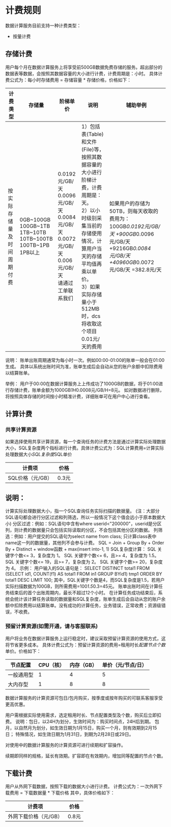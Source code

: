 # 计费规则

数据计算服务目前支持一种计费类型：
 * 按量计费

## 存储计费

用户每个月在数据计算服务上将享受前500GB数据免费存储的服务。超出部分的数据表等数据，会按照其数据容量的大小进行计费，计费周期是：小时。
具体计费公式为：每小时存储费用 = 存储容量 * 存储价格，价格如下：

|计费类型|存储量|阶梯单价|说明|辅助举例|
|---|---|---|---|---|
|按实际存储量及时间周期付费|0GB~100GB<br>100GB~1TB<br>1TB~10TB<br>10TB~100TB<br>100TB~1PB<br>1PB以上|0.0192元/GB/天<br>0.0096元/GB/天<br>0.0084元/GB/天<br> 0.0072元/GB/天<br>0.006元/GB/天<br>请通过工单联系我们|1）包括表(Table)和文件(File)等，按照其数据容量的大小进行阶梯计费，计费周期是：天。<br>2）以小时级别采集当前的存储使用情况，计算用户当天的存储平均值再乘以单价。<br>3）如果实际存储量小于512MB时，dcs将收取这个项目0.01元/天的费用|如果用户的存储为50TB，则每天收取的费用为：100GB*0.0192元/GB/天 +900GB*0.0096元/GB/天+9216GB*0.0084元/GB/天 +40960GB*0.0072元/GB/天 =382.8元/天 |


说明：
账单出账周期通常为每小时一次。例如00:00-01:00的账单一般会在01:00生成。
具体以系统出账时间为准，账单生成后会自动从您的账户余额中扣除费用以结算账单。

举例：
用户于00:00在数据计算服务上上传成功了1000GB的数据，将于01:00进行存储计费，账单金额为1000GB*1H*0.0008元/GB/H=8元。
如对数据进行删除，将按照具体存储的时间按小时精准计费，详细账单可在用户中心进行查看。


## 计算计费

### 共享计算资源

   如果选择使用共享计算资源，每一个查询任务的计费方法是通过计算实际处理数据大小，SQL复杂度两个指标进行计费。具体计费公式为：SQL计算费用=计算实际处理数据大小*SQL复杂度*SQL单价

| 计费项 | 价格 | 
| ------ | ------ | 
| SQL价格（元/GB） | 0.3元 | 

## 说明：
计算实际处理数据大小，指一个SQL查询任务实际扫描的数据量。
(注：大部分SQL语句都会进行分区过滤和列筛选，所以一般情况下这个值会远小于原本数据大小)
分区过滤：例如：SQL语句中含有where userid<"200000"，userid是分区列，则计费的数据量只会包括实际读取的分区，不会包括其他分区的数据。
列筛选：例如：用户提交的SQL语句为select name from class; 只计算class表中name这一列的数据量，其他列不会参与计费。
SQL = Join + Group By + Order By + Distinct + window函数 + max(insert into-1, 1)
SQL复杂度计算：
      SQL 关键字个数<= 3，复杂度为 1。
      SQL 关键字个数<= 6，且>= 4，复杂度为 1.5。
      SQL 关键字个数<= 19，且>= 7，复杂度为 2。
      SQL 关键字个数>= 20，复杂度为 4。
示例：
用户输入的SQL语句是：
SELECT DISTINCT total1 FROM
(SELECT id1, COUNT(f1) AS total1 FROM in1 GROUP BYid1) tmp1 ORDER BY total1 DESC LIMIT 100;
其中，SQL关键字个数是4，而SQL复杂度是1.5，若用户实际扫描数据为100GB，则所需费用=100*1.5*0.3=45元。
账单出账时间在计算任务结束后的首个出账周期内，最长不超过12个小时。
在计算任务成功结束后，系统会统计该计算任务读取的数据量和SQL复杂度，账单生成后会自动从您的账户余额中扣除费用以结算账单。没有成功的计算任务，业务错误，正常收费；资源级错误，不收费。

### 预留计算资源(如需开通，请与客服联系)

用户将业务在数据计算服务上运行稳定时，建议采取预留计算资源的使用方式，这将节省更多成本。
具体计费公式为：预留计算资源的费用=租用时长*配置节点个数*单价。价格如下：

| 节点配置 | CPU（核） |  内存（GB） | 单价（元/节点/日） |  
| ------ | ------ | ------ | ------ | 
| 一般通用型 | 1 | 4 | 5 |
| 大内存型 | 1 | 8 | 8 |

数据计算服务的计算资源可包日/包月购买，按季度或按年购买的可联系客服享受更高优惠。

用户需根据实际使用需求，选定租用时长、节点配置类型及个数，购买后立即扣费。
说明：包日，以24H为划分，生效时间为：购买时间点，24H后到期。
包月，以自然月为划分，如生效日期为1月15日，购买一个月，则有效期到2月15日；
          特殊情况，如生效日期为1月31日，到期为2月28日或29日。

对使用中的数据计算服务的计算资源可进行续期和扩容操作。

续期即同样的规格，延长有效期。扩容即在有效期内，增加同等配置的节点个数。

## 下载计费

用户从外网下载数据，按照下载的数据大小进行计费。
计费公式为：一次外网下载费用 = 下载数据量 * 下载价格
其中，具体价格如下：

| 计费项 | 价格 | 
| ------ | ------ | 
| 外网下载价格（元/GB） | 0.8元 | 
